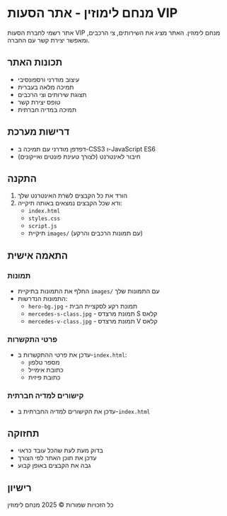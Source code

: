 # מנחם לימוזין - אתר הסעות VIP

אתר רשמי לחברת הסעות VIP מנחם לימוזין. האתר מציג את השירותים, צי הרכבים, ומאפשר יצירת קשר עם החברה.

## תכונות האתר

- עיצוב מודרני ורספונסיבי
- תמיכה מלאה בעברית
- תצוגת שירותים וצי הרכבים
- טופס יצירת קשר
- תמיכה במדיה חברתית

## דרישות מערכת

- דפדפן מודרני עם תמיכה ב-CSS3 ו-JavaScript ES6
- חיבור לאינטרנט (לצורך טעינת פונטים ואייקונים)

## התקנה

1. הורד את כל הקבצים לשרת האינטרנט שלך
2. ודא שכל הקבצים נמצאים באותה תיקייה:
   - `index.html`
   - `styles.css`
   - `script.js`
   - תיקיית `images/` (עם תמונות הרכבים והרקע)

## התאמה אישית

### תמונות

- החלף את התמונות בתיקיית `images/` עם התמונות שלך
- התמונות הנדרשות:
  - `hero-bg.jpg` - תמונת רקע לסקציית הבית
  - `mercedes-s-class.jpg` - תמונת מרצדס S קלאס
  - `mercedes-v-class.jpg` - תמונת מרצדס V קלאס

### פרטי התקשרות

- עדכן את פרטי ההתקשרות ב-`index.html`:
  - מספר טלפון
  - כתובת אימייל
  - כתובת פיזית

### קישורים למדיה חברתית

- עדכן את הקישורים למדיה החברתית ב-`index.html`

## תחזוקה

- בדוק מעת לעת שהכל עובד כראוי
- עדכן את תוכן האתר לפי הצורך
- גבה את הקבצים באופן קבוע

## רישיון

כל הזכויות שמורות © 2025 מנחם לימוזין

